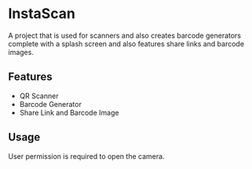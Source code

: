 # InstaScan

A project that is used for scanners and also creates barcode generators complete with a splash screen and also features share links and barcode images.

## Features

- QR Scanner
- Barcode Generator
- Share Link and Barcode Image

## Usage

User permission is required to open the camera.
